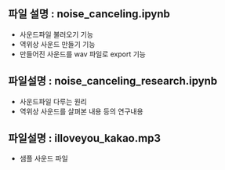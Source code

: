 ## 파일 설명 : noise_canceling.ipynb
- 사운드파일 불러오기 기능
- 역위상 사운드 만들기 기능
- 만들어진 사운드를 wav 파일로 export 기능

## 파일설명 : noise_canceling_research.ipynb
- 사운드파일 다루는 원리
- 역위상 사운드를 살펴본 내용 등의 연구내용

## 파일설명 : illoveyou_kakao.mp3
- 샘플 사운드 파일